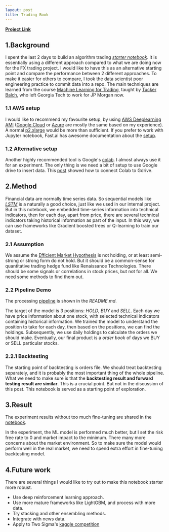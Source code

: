 ```yaml
---
layout: post
title: Trading Book
---
```


[**Project Link**](https://github.com/xia0nan/trading-book)

## 1.Background

I spent the last 2 days to build an algorithm trading [*starter notebook*](https://github.com/xia0nan/trading-book). It is essentially using a different approach compared to what we are doing now for the FX trading project. I would like to have this as an alternative starting point and compare the performance between 2 different approaches. To make it easier for others to compare, I took the data scientist poor engineering practice to commit data into a repo. The main techniques are learned from the course [Machine Learning for Trading](https://quantsoftware.gatech.edu/Machine_Learning_for_Trading_Course), taught by [Tucker Balch](https://www.cc.gatech.edu/~tucker/), who left Georgia Tech to work for JP Morgan now.

### 1.1 AWS setup
I would like to recommend my favourite setup, by using [AWS Deeplearning AMI](https://aws.amazon.com/machine-learning/amis/) ([Google Cloud](https://cloud.google.com/deep-learning-vm) or [Azure](https://azure.microsoft.com/en-us/services/virtual-machines/data-science-virtual-machines/) are mostly the same based on my experience). A normal [p2.xlarge](https://aws.amazon.com/ec2/instance-types/p2/) would be more than sufficient. If you prefer to work with Jupyter notebook, Fast.ai has awesome documentation about the [setup](https://course.fast.ai/start_aws.html).

### 1.2 Alternative setup
Another highly recommended tool is Google's [colab](https://colab.research.google.com/). I almost always use it for an experiment. The only thing is we need a bit of setup to use Google drive to insert data. This [post](https://www.marktechpost.com/2019/06/07/how-to-connect-google-colab-with-google-drive/) showed how to connect Colab to Gdrive.

## 2.Method
Financial data are normally time series data. So sequential models like [*LSTM*](https://colah.github.io/posts/2015-08-Understanding-LSTMs/) is a naturally a good choice, just like we used in our internal project. But in this notebook, we embedded time-series information into technical indicators, then for each day, apart from price, there are several technical indicators taking historical information as part of the input. In this way, we can use frameworks like Gradient boosted trees or Q-learning to train our dataset.

### 2.1 Assumption
We assume the [Efficient Market Hypothesis](https://www.investopedia.com/terms/e/efficientmarkethypothesis.asp) is not holding, or at least semi-strong or strong form do not hold. But it should be a common-sense for quantitative trading hedge fund like Renaissance Technologies. There should be some signals or correlations in stock prices, but not for all. We need some methods to find them out.

### 2.2 Pipeline Demo
The processing [pipeline](https://github.com/xia0nan/trading-book#pipeline) is shown in the *README.md*.

The target of the model is 3 positions: *HOLD*, *BUY* and *SELL*. Each day we have price information about one stock, with selected technical indicators containing historical information. We trained the model to understand the position to take for each day, then based on the positions, we can find the holdings. Subsequently, we use daily holdings to calculate the orders we should make. Eventually, our final product is a *order book* of days we BUY or SELL particular stocks.

### 2.2.1 Backtesting
The starting point of backtesting is orders file. We should treat backtesting separately, and it is probably the most important thing of the whole pipeline. What we need to make sure is that the **backtesting result and forward testing result are similar**. This is a crucial point. But not in the discussion of this post. This notebook is served as a starting point of exploration.

## 3.Result
The experiment results without too much fine-tuning are shared in the [notebook](https://github.com/xia0nan/trading-book/blob/master/notebooks/05_ML_strategy.ipynb).

In the experiment, the ML model is performed much better, but I set the risk free rate to 0 and market impact to the minimum. There many more concerns about the market environment. So to make sure the model would perform well in the real market, we need to spend extra effort in fine-tuning backtesting model.

## 4.Future work
There are several things I would like to try out to make this notebook starter more robust.
* Use deep reinforcement learning approach.
* Use more mature frameworks like LightGBM, and process with more data.
* Try stacking and other ensembling methods.
* Integrate with news data.
* Apply to Two Sigma's [kaggle competition](https://www.kaggle.com/c/two-sigma-financial-news)
